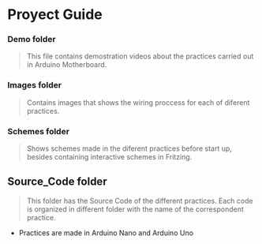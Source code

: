 # Proyect Guide
### Demo folder
> This file contains demostration videos about the practices carried out in Arduino Motherboard. 

### Images folder
> Contains images that shows the wiring proccess for each of diferent practices.

### Schemes folder
> Shows schemes made in the diferent practices before start up, besides containing interactive schemes in Fritzing.

## Source_Code folder
> This folder has the Source Code of the different practices. Each code is organized in different folder with the name of the correspondent practice.

- Practices are made in Arduino Nano and Arduino Uno